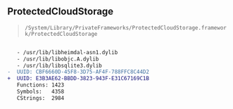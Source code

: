 ## ProtectedCloudStorage

> `/System/Library/PrivateFrameworks/ProtectedCloudStorage.framework/ProtectedCloudStorage`

```diff

   - /usr/lib/libheimdal-asn1.dylib
   - /usr/lib/libobjc.A.dylib
   - /usr/lib/libsqlite3.dylib
-  UUID: CBF6660D-45F8-3D75-AF4F-788FFC8C44D2
+  UUID: E3B3AE62-BBDD-3823-943F-E31C67169C1B
   Functions: 1423
   Symbols:   4358
   CStrings:  2984

```

